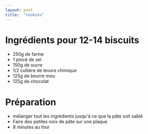 ```yaml
---
layout: post
title:  "Cookies"
---
```


# Ingrédients pour 12-14 biscuits 
- 250g de farine 
- 1 pincé de sel 
- 150g de sucre 
- 1/2 cullière de levure chimique 
- 125g de beurre mou 
- 125g de chocolat 

# Préparation 
- mélanger tout les ingrédients jusqu'à ce que la pâte soit sablé
- Faire des petites noix de pâte sur une plaque 
- 8 minutes au four
